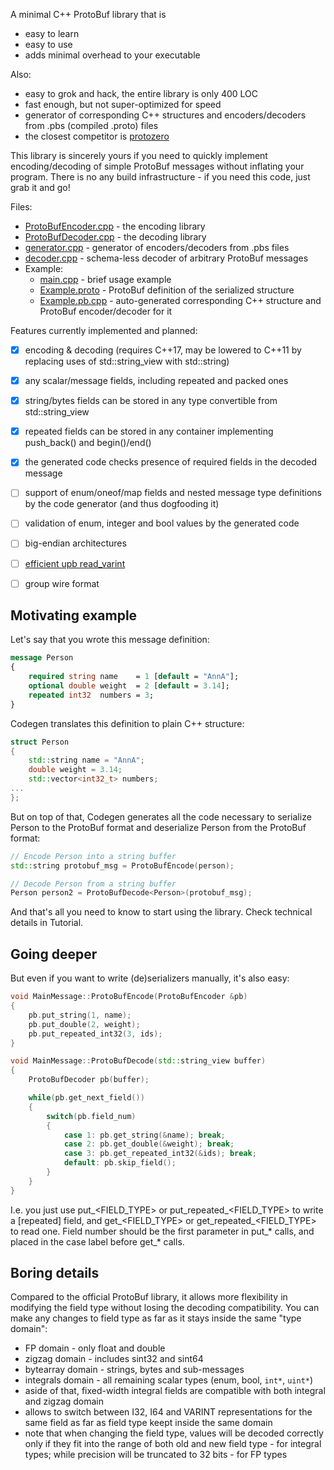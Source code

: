 A minimal C++ ProtoBuf library that is
- easy to learn
- easy to use
- adds minimal overhead to your executable

Also:
- easy to grok and hack, the entire library is only 400 LOC
- fast enough, but not super-optimized for speed
- generator of corresponding C++ structures and encoders/decoders from .pbs (compiled .proto) files
- the closest competitor is [protozero](https://github.com/mapbox/protozero)

This library is sincerely yours if you need to quickly implement encoding/decoding of
simple ProtoBuf messages without inflating your program.
There is no any build infrastructure - if you need this code, just grab it and go!

Files:
- [ProtoBufEncoder.cpp](ProtoBufEncoder.cpp) - the encoding library
- [ProtoBufDecoder.cpp](ProtoBufDecoder.cpp) - the decoding library
- [generator.cpp](src/generator/generator.cpp) - generator of encoders/decoders from .pbs files
- [decoder.cpp](decoder.cpp) - schema-less decoder of arbitrary ProtoBuf messages
- Example:
    - [main.cpp](main.cpp) - brief usage example
    - [Example.proto](Example.proto) - ProtoBuf definition of the serialized structure
    - [Example.pb.cpp](Example.pb.cpp) - auto-generated corresponding C++ structure and ProtoBuf encoder/decoder for it

Features currently implemented and planned:
- [x] encoding & decoding (requires C++17, may be lowered to C++11 by replacing uses of std::string_view with std::string)
- [x] any scalar/message fields, including repeated and packed ones
- [x] string/bytes fields can be stored in any type convertible from std::string_view
- [x] repeated fields can be stored in any container implementing push_back() and begin()/end()
- [x] the generated code checks presence of required fields in the decoded message
- [ ] support of enum/oneof/map fields and nested message type definitions by the code generator
(and thus dogfooding it)
- [ ] validation of enum, integer and bool values by the generated code
- [ ] big-endian architectures
- [ ] [efficient upb read_varint](https://github.com/protocolbuffers/protobuf/blob/a2f92689dac8a7dbea584919c7de52d6a28d66d1/upb/wire/decode.c#L122)
- [ ] group wire format



## Motivating example

Let's say that you wrote this message definition:
```proto
message Person
{
    required string name    = 1 [default = "AnnA"];
    optional double weight  = 2 [default = 3.14];
    repeated int32  numbers = 3;
}
```

Codegen translates this definition to plain C++ structure:
```cpp
struct Person
{
    std::string name = "AnnA";
    double weight = 3.14;
    std::vector<int32_t> numbers;
...
};
```

But on top of that, Codegen generates all the code necessary
to serialize Person to the ProtoBuf format and
deserialize Person from the ProtoBuf format:
```cpp
// Encode Person into a string buffer
std::string protobuf_msg = ProtoBufEncode(person);

// Decode Person from a string buffer
Person person2 = ProtoBufDecode<Person>(protobuf_msg);
```

And that's all you need to know to start using the library.
Check technical details in Tutorial.



## Going deeper

But even if you want to write (de)serializers manually, it's also easy:

```cpp
void MainMessage::ProtoBufEncode(ProtoBufEncoder &pb)
{
    pb.put_string(1, name);
    pb.put_double(2, weight);
    pb.put_repeated_int32(3, ids);
}

void MainMessage::ProtoBufDecode(std::string_view buffer)
{
    ProtoBufDecoder pb(buffer);

    while(pb.get_next_field())
    {
        switch(pb.field_num)
        {
            case 1: pb.get_string(&name); break;
            case 2: pb.get_double(&weight); break;
            case 3: pb.get_repeated_int32(&ids); break;
            default: pb.skip_field();
        }
    }
}
```

I.e. you just use put_<FIELD_TYPE> or put_repeated_<FIELD_TYPE> to write a [repeated] field,
and get_<FIELD_TYPE> or get_repeated_<FIELD_TYPE> to read one.
Field number should be the first parameter in put_* calls,
and placed in the case label before get_* calls.



## Boring details

Compared to the official ProtoBuf library, it allows more flexibility
in modifying the field type without losing the decoding compatibility.
You can make any changes to field type as far as it stays inside the same "type domain":
- FP domain - only float and double
- zigzag domain - includes sint32 and sint64
- bytearray domain - strings, bytes and sub-messages
- integrals domain - all remaining scalar types (enum, bool, `int*`, `uint*`)
- aside of that, fixed-width integral fields are compatible with both integral and zigzag domain
- allows to switch between I32, I64 and VARINT representations for the same field as far as field type keept inside the same domain
- note that when changing the field type, values will be decoded correctly only if they fit into the range of both old and new field type - for integral types; while precision will be truncated to 32 bits - for FP types
